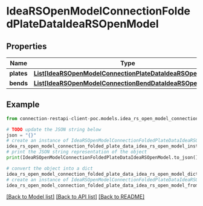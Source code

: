 # IdeaRSOpenModelConnectionFoldedPlateDataIdeaRSOpenModel


## Properties

Name | Type | Description | Notes
------------ | ------------- | ------------- | -------------
**plates** | [**List[IdeaRSOpenModelConnectionPlateDataIdeaRSOpenModel]**](IdeaRSOpenModelConnectionPlateDataIdeaRSOpenModel.md) |  | [optional] 
**bends** | [**List[IdeaRSOpenModelConnectionBendDataIdeaRSOpenModel]**](IdeaRSOpenModelConnectionBendDataIdeaRSOpenModel.md) |  | [optional] 

## Example

```python
from connection-restapi-client-poc.models.idea_rs_open_model_connection_folded_plate_data_idea_rs_open_model import IdeaRSOpenModelConnectionFoldedPlateDataIdeaRSOpenModel

# TODO update the JSON string below
json = "{}"
# create an instance of IdeaRSOpenModelConnectionFoldedPlateDataIdeaRSOpenModel from a JSON string
idea_rs_open_model_connection_folded_plate_data_idea_rs_open_model_instance = IdeaRSOpenModelConnectionFoldedPlateDataIdeaRSOpenModel.from_json(json)
# print the JSON string representation of the object
print(IdeaRSOpenModelConnectionFoldedPlateDataIdeaRSOpenModel.to_json())

# convert the object into a dict
idea_rs_open_model_connection_folded_plate_data_idea_rs_open_model_dict = idea_rs_open_model_connection_folded_plate_data_idea_rs_open_model_instance.to_dict()
# create an instance of IdeaRSOpenModelConnectionFoldedPlateDataIdeaRSOpenModel from a dict
idea_rs_open_model_connection_folded_plate_data_idea_rs_open_model_from_dict = IdeaRSOpenModelConnectionFoldedPlateDataIdeaRSOpenModel.from_dict(idea_rs_open_model_connection_folded_plate_data_idea_rs_open_model_dict)
```
[[Back to Model list]](../README.md#documentation-for-models) [[Back to API list]](../README.md#documentation-for-api-endpoints) [[Back to README]](../README.md)


